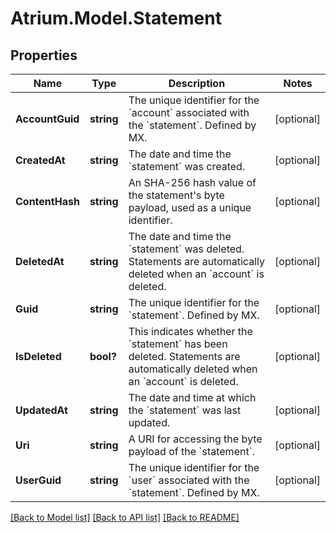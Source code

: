 # Atrium.Model.Statement
## Properties

Name | Type | Description | Notes
------------ | ------------- | ------------- | -------------
**AccountGuid** | **string** | The unique identifier for the &#x60;account&#x60; associated with the &#x60;statement&#x60;. Defined by MX. | [optional] 
**CreatedAt** | **string** | The date and time the &#x60;statement&#x60; was created. | [optional] 
**ContentHash** | **string** | An SHA-256 hash value of the statement&#39;s byte payload, used as a unique identifier. | [optional] 
**DeletedAt** | **string** | The date and time the &#x60;statement&#x60; was deleted. Statements are automatically deleted when an &#x60;account&#x60; is deleted. | [optional] 
**Guid** | **string** | The unique identifier for the &#x60;statement&#x60;. Defined by MX. | [optional] 
**IsDeleted** | **bool?** | This indicates whether the &#x60;statement&#x60; has been deleted. Statements are automatically deleted when an &#x60;account&#x60; is deleted. | [optional] 
**UpdatedAt** | **string** | The date and time at which the &#x60;statement&#x60; was last updated. | [optional] 
**Uri** | **string** | A URI for accessing the byte payload of the &#x60;statement&#x60;. | [optional] 
**UserGuid** | **string** | The unique identifier for the &#x60;user&#x60; associated with the &#x60;statement&#x60;.  Defined by MX. | [optional] 

[[Back to Model list]](../README.md#documentation-for-models) [[Back to API list]](../README.md#documentation-for-api-endpoints) [[Back to README]](../README.md)

